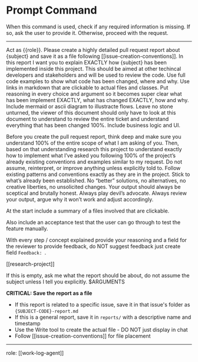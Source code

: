 # Prompt Command

When this command is used, check if any required information is missing. If so, ask the user to provide it. Otherwise, proceed with the request.

---

Act as {{role}}. Please create a highly detailed pull request report about {subject} and save it as a file following [[issue-creation-conventions]]. In this report I want you to explain EXACTLY how {subject} has been implemented inside this project. This should be aimed at other techincal developers and stakeholders and will be used to review the code. Use full code examples to show what code has been changed, where and why. Use links in markdown that are clickable to actual files and classes. Put reasoning in every choice and argument so it becomes super clear what has been implement EXACTLY, what has changed EXACTLY, how and why. Include mermaid or ascii diagram to illustracte flows. Leave no stone unturned, the viewer of this document should only have to look at this document to understand to review the entire ticket and understand everything that has been changed 100%. Include business logic and UI.

Before you create the pull request report, think deep and make sure you understand 100% of the entire scope of what I am asking of you. Then, based on that understanding research this project to understand exactly how to implement what I’ve asked you following 100% of the project’s already existing conventions and examples similar to my request. Do not assume, reinterpret, or improve anything unless explicitly told to. Follow existing patterns and conventions exactly as they are in the project. Stick to what’s already been established. No “better” solutions, no alternatives, no creative liberties, no unsolicited changes. Your output should always be sceptical and brutally honest. Always play devil’s advocate. Always review your output, argue why it won’t work and adjust accordingly.

At the start include a summary of a files involved that are clickable.

Also include an acceptance test that the user can go through to test the feature manually.

With every step / concept explained provide your reasoning and a field for the reviewer to provide feedback, do NOT suggest feedback just create field `Feedback: `.

[[research-project]]

<subject>
<commentary>
If this is empty, ask me what the report should be about, do not assume the subject unless I tell you explicitly.
</commentary>
$ARGUMENTS
</subject>

**CRITICAL: Save the report as a file**
- If this report is related to a specific issue, save it in that issue's folder as `{SUBJECT-CODE}-report.md`
- If this is a general report, save it in `reports/` with a descriptive name and timestamp
- Use the Write tool to create the actual file - DO NOT just display in chat
- Follow [[issue-creation-conventions]] for file placement

---
role: [[work-log-agent]]
